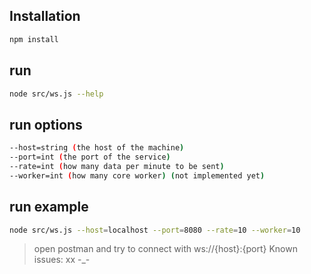 ## Installation
```bash
npm install
```

## run
```bash
node src/ws.js --help
```
## run options
```bash
--host=string (the host of the machine)
--port=int (the port of the service)
--rate=int (how many data per minute to be sent)
--worker=int (how many core worker) (not implemented yet)
```
## run example
```bash
node src/ws.js --host=localhost --port=8080 --rate=10 --worker=10
```
> open postman and try to connect with ws://{host}:{port}
> Known issues: xx -_-